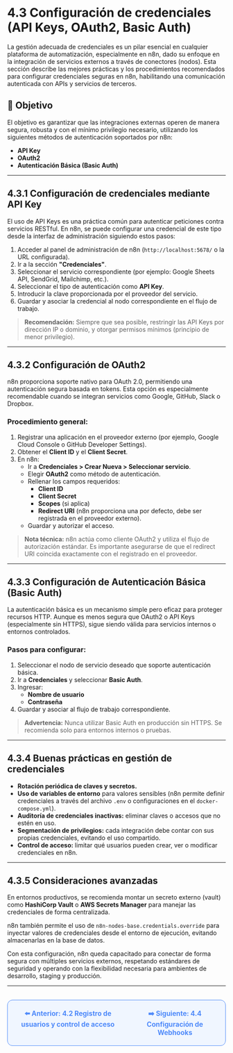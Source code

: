 # 4.3 Configuración de credenciales (API Keys, OAuth2, Basic Auth)

La gestión adecuada de credenciales es un pilar esencial en cualquier plataforma de automatización, especialmente en n8n, dado su enfoque en la integración de servicios externos a través de conectores (nodos). Esta sección describe las mejores prácticas y los procedimientos recomendados para configurar credenciales seguras en n8n, habilitando una comunicación autenticada con APIs y servicios de terceros.

## 🎯 Objetivo

El objetivo es garantizar que las integraciones externas operen de manera segura, robusta y con el mínimo privilegio necesario, utilizando los siguientes métodos de autenticación soportados por n8n:

- **API Key**
- **OAuth2**
- **Autenticación Básica (Basic Auth)**

---

## 4.3.1 Configuración de credenciales mediante API Key

El uso de API Keys es una práctica común para autenticar peticiones contra servicios RESTful. En n8n, se puede configurar una credencial de este tipo desde la interfaz de administración siguiendo estos pasos:

1. Acceder al panel de administración de n8n (`http://localhost:5678/` o la URL configurada).
2. Ir a la sección **"Credenciales"**.
3. Seleccionar el servicio correspondiente (por ejemplo: Google Sheets API, SendGrid, Mailchimp, etc.).
4. Seleccionar el tipo de autenticación como **API Key**.
5. Introducir la clave proporcionada por el proveedor del servicio.
6. Guardar y asociar la credencial al nodo correspondiente en el flujo de trabajo.

> **Recomendación:** Siempre que sea posible, restringir las API Keys por dirección IP o dominio, y otorgar permisos mínimos (principio de menor privilegio).

---

## 4.3.2 Configuración de OAuth2

n8n proporciona soporte nativo para OAuth 2.0, permitiendo una autenticación segura basada en tokens. Esta opción es especialmente recomendable cuando se integran servicios como Google, GitHub, Slack o Dropbox.

### Procedimiento general:

1. Registrar una aplicación en el proveedor externo (por ejemplo, Google Cloud Console o GitHub Developer Settings).
2. Obtener el **Client ID** y el **Client Secret**.
3. En n8n:
   - Ir a **Credenciales > Crear Nueva > Seleccionar servicio**.
   - Elegir **OAuth2** como método de autenticación.
   - Rellenar los campos requeridos:
     - **Client ID**
     - **Client Secret**
     - **Scopes** (si aplica)
     - **Redirect URI** (n8n proporciona una por defecto, debe ser registrada en el proveedor externo).
   - Guardar y autorizar el acceso.

> **Nota técnica:** n8n actúa como cliente OAuth2 y utiliza el flujo de autorización estándar. Es importante asegurarse de que el redirect URI coincida exactamente con el registrado en el proveedor.

---

## 4.3.3 Configuración de Autenticación Básica (Basic Auth)

La autenticación básica es un mecanismo simple pero eficaz para proteger recursos HTTP. Aunque es menos segura que OAuth2 o API Keys (especialmente sin HTTPS), sigue siendo válida para servicios internos o entornos controlados.

### Pasos para configurar:

1. Seleccionar el nodo de servicio deseado que soporte autenticación básica.
2. Ir a **Credenciales** y seleccionar **Basic Auth**.
3. Ingresar:
   - **Nombre de usuario**
   - **Contraseña**
4. Guardar y asociar al flujo de trabajo correspondiente.

> **Advertencia:** Nunca utilizar Basic Auth en producción sin HTTPS. Se recomienda solo para entornos internos o pruebas.

---

## 4.3.4 Buenas prácticas en gestión de credenciales

- **Rotación periódica de claves y secretos.**
- **Uso de variables de entorno** para valores sensibles (n8n permite definir credenciales a través del archivo `.env` o configuraciones en el `docker-compose.yml`).
- **Auditoría de credenciales inactivas:** eliminar claves o accesos que no estén en uso.
- **Segmentación de privilegios:** cada integración debe contar con sus propias credenciales, evitando el uso compartido.
- **Control de acceso:** limitar qué usuarios pueden crear, ver o modificar credenciales en n8n.

---

## 4.3.5 Consideraciones avanzadas

En entornos productivos, se recomienda montar un secreto externo (vault) como **HashiCorp Vault** o **AWS Secrets Manager** para manejar las credenciales de forma centralizada.

n8n también permite el uso de `n8n-nodes-base.credentials.override` para inyectar valores de credenciales desde el entorno de ejecución, evitando almacenarlas en la base de datos.

Con esta configuración, n8n queda capacitado para conectar de forma segura con múltiples servicios externos, respetando estándares de seguridad y operando con la flexibilidad necesaria para ambientes de desarrollo, staging y producción.

---

<div align="center" style="border: 1px solid #4F8AFA; border-radius: 12px; padding: 20px; background: #f0f6ff; margin-top: 32px; display: flex; justify-content: center; gap: 32px;">
  <a href="4.2%20Registro%20de%20usuarios%20y%20control%20de%20acceso.md" style="text-decoration:none; font-weight: bold; color: #4F8AFA; font-size: 1.1em;">⬅️ Anterior: 4.2 Registro de usuarios y control de acceso</a>
  <a href="4.4%20Configuración%20de%20Webhooks.md" style="text-decoration:none; font-weight: bold; color: #4F8AFA; font-size: 1.1em;">➡️ Siguiente: 4.4 Configuración de Webhooks</a>
</div>